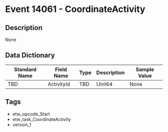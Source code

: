 # Event 14061 - CoordinateActivity

## Description
None

## Data Dictionary
|Standard Name|Field Name|Type|Description|Sample Value|
|---|---|---|---|---|
|TBD|ActivityId|TBD|UInt64|None|None|

## Tags
* etw_opcode_Start
* etw_task_CoordinateActivity
* version_1